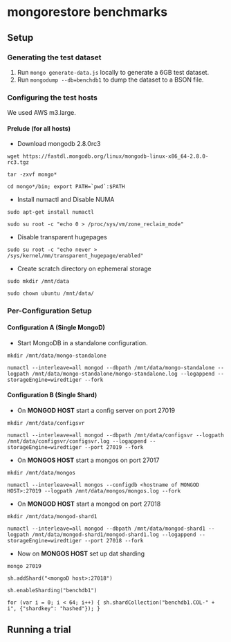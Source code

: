 # mongorestore benchmarks

## Setup

### Generating the test dataset

1. Run `mongo generate-data.js` locally to generate a 6GB test dataset.
2. Run `mongodump --db=benchdb1` to dump the dataset to a BSON file.

### Configuring the test hosts

We used AWS m3.large.

#### Prelude (for all hosts)

- Download mongodb 2.8.0rc3

```wget https://fastdl.mongodb.org/linux/mongodb-linux-x86_64-2.8.0-rc3.tgz```

```tar -zxvf mongo*```

```cd mongo*/bin; export PATH=`pwd`:$PATH```

- Install numactl and Disable NUMA

```sudo apt-get install numactl```

```sudo su root -c "echo 0 > /proc/sys/vm/zone_reclaim_mode"```

- Disable transparent hugepages

```sudo su root -c "echo never > /sys/kernel/mm/transparent_hugepage/enabled"```

- Create scratch directory on ephemeral storage

```sudo mkdir /mnt/data```

```sudo chown ubuntu /mnt/data/```

### Per-Configuration Setup

#### Configuration A (Single MongoD)

- Start MongoDB in a standalone configuration.

```mkdir /mnt/data/mongo-standalone```

```numactl --interleave=all mongod --dbpath /mnt/data/mongo-standalone --logpath /mnt/data/mongo-standalone/mongo-standalone.log --logappend --storageEngine=wiredtiger --fork```

#### Configuration B (Single Shard)

- On **MONGOD HOST** start a config server on port 27019

```mkdir /mnt/data/configsvr```

```numactl --interleave=all mongod --dbpath /mnt/data/configsvr --logpath /mnt/data/configsvr/configsvr.log --logappend --storageEngine=wiredtiger --port 27019 --fork```

- On **MONGOS HOST** start a mongos on port 27017

```mkdir /mnt/data/mongos```

```numactl --interleave=all mongos --configdb <hostname of MONGOD HOST>:27019 --logpath /mnt/data/mongos/mongos.log --fork```

- On **MONGOD HOST** start a mongod on port 27018

```mkdir /mnt/data/mongod-shard1```

```numactl --interleave=all mongod --dbpath /mnt/data/mongod-shard1 --logpath /mnt/data/mongod-shard1/mongod-shard1.log --logappend --storageEngine=wiredtiger --port 27018 --fork```

- Now on **MONGOS HOST** set up dat sharding

``` mongo 27019 ```

``` sh.addShard("<mongoD host>:27018") ```

``` sh.enableSharding("benchdb1") ```

```for (var i = 0; i < 64; i++) { sh.shardCollection("benchdb1.COL-" + i", {"shardkey": "hashed"}); }```

## Running a trial

